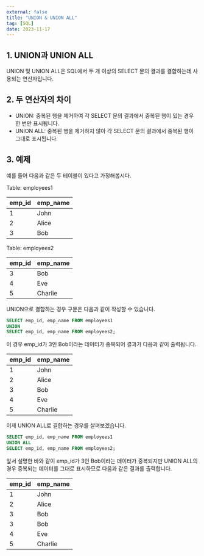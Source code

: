 ```yaml
---
external: false
title: "UNION & UNION ALL"
tag: [SQL]
date: 2023-11-17
---
```


## 1. UNION과 UNION ALL

UNION 및 UNION ALL은 SQL에서 두 개 이상의 SELECT 문의 결과를 결합하는데 사용되는 연산자입니다.

## 2. 두 연산자의 차이

- UNION: 중복된 행을 제거하여 각 SELECT 문의 결과에서 중복된 행이 있는 경우 한 번만 표시됩니다.
- UNION ALL: 중복된 행을 제거하지 않아 각 SELECT 문의 결과에서 중복된 행이 그대로 표시됩니다.

## 3. 예제

예를 들어 다음과 같은 두 테이블이 있다고 가정해봅시다.

Table: employees1

| emp_id | emp_name |
|--------|----------|
| 1      | John     |
| 2      | Alice    |
| 3      | Bob      |

Table: employees2

| emp_id | emp_name |
|--------|----------|
| 3      | Bob      |
| 4      | Eve      |
| 5      | Charlie  |

UNION으로 결합하는 경우 구문은 다음과 같이 작성할 수 있습니다.

```sql
SELECT emp_id, emp_name FROM employees1
UNION
SELECT emp_id, emp_name FROM employees2;
```

이 경우 emp_id가 3인 Bob이라는 데이터가 중복되어 결과가 다음과 같이 출력됩니다.

| emp_id | emp_name |
|--------|----------|
| 1      | John     |
| 2      | Alice    |
| 3      | Bob      |
| 4      | Eve      |
| 5      | Charlie  |

이제 UNION ALL로 결합하는 경우를 살펴보겠습니다.

```sql
SELECT emp_id, emp_name FROM employees1
UNION ALL
SELECT emp_id, emp_name FROM employees2;
```

앞서 설명한 바와 같이 emp_id가 3인 Bob이라는 데이터가 중복되지만 UNION ALL의 경우 중복되는 데이터를 그대로 표시하므로 다음과 같은 결과를 출력합니다.

| emp_id | emp_name |
|--------|----------|
| 1      | John     |
| 2      | Alice    |
| 3      | Bob      |
| 3      | Bob      |
| 4      | Eve      |
| 5      | Charlie  |
